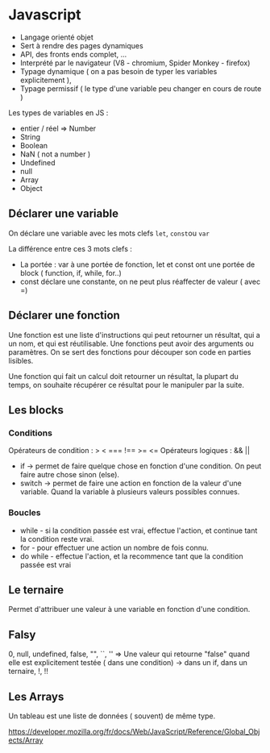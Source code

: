 # Javascript

- Langage orienté objet
- Sert à rendre des pages dynamiques
- API, des fronts ends complet, ...
- Interprété par le navigateur (V8 - chromium, Spider Monkey - firefox)
- Typage dynamique ( on a pas besoin de typer les variables explicitement ), 
- Typage permissif ( le type d'une variable peu changer en cours de route )

Les types de variables en JS : 
- entier / réel => Number
- String
- Boolean
- NaN ( not a number )
- Undefined
- null
- Array
- Object


## Déclarer une variable

On déclare une variable avec les mots clefs `let`, `const`ou `var`

La différence entre ces 3 mots clefs : 
- La portée : var à une portée de fonction, let et const ont une portée de block ( function, if, while, for..)
- const déclare une constante, on ne peut plus réaffecter de valeur ( avec =)

## Déclarer une fonction

Une fonction est une liste d'instructions qui peut retourner un résultat, qui a un nom, et qui est réutilisable.
Une fonctions peut avoir des arguments ou paramètres.
On se sert des fonctions pour découper son code en parties lisibles.

Une fonction qui fait un calcul doit retourner un résultat, la plupart du temps, on souhaite récupérer ce résultat pour le manipuler par la suite.

## Les blocks

### Conditions

Opérateurs de condition : > < === !== >= <= 
Opérateurs logiques : && || 

- if -> permet de faire quelque chose en fonction d'une condition. On peut faire autre chose sinon (else).
- switch -> permet de faire une action en fonction de la valeur d'une variable. Quand la variable à plusieurs valeurs possibles connues.

### Boucles

- while - si la condition passée est vrai, effectue l'action, et continue tant la condition reste vrai.
- for - pour effectuer une action un nombre de fois connu.
- do while - effectue l'action, et la recommence tant que la condition passée est vrai


## Le ternaire

Permet d'attribuer une valeur à une variable en fonction d'une condition.

## Falsy

0, null, undefined, false, "", ``, ''
=> Une valeur qui retourne "false" quand elle est explicitement testée ( dans une condition)
        -> dans un if, dans un ternaire, !, !!


## Les Arrays

Un tableau est une liste de données ( souvent) de même type.

https://developer.mozilla.org/fr/docs/Web/JavaScript/Reference/Global_Objects/Array